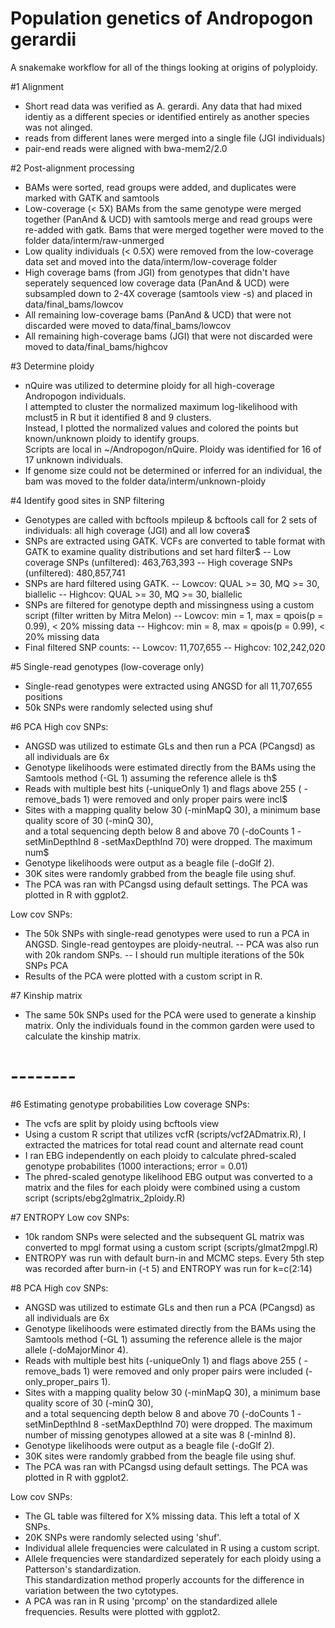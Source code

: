 # Population genetics of  Andropogon gerardii

A snakemake workflow for all of the things looking at origins of polyploidy.

#1 Alignment
- Short read data was verified as A. gerardi. Any data that had mixed identiy as a different species or identified entirely as another species was not alinged.
- reads from different lanes were merged into a single file (JGI individuals)
- pair-end reads were aligned with bwa-mem2/2.0

#2 Post-alignment processing
- BAMs were sorted, read groups were added, and duplicates were marked with GATK and samtools
- Low-coverage (< 5X) BAMs from the same genotype were merged together (PanAnd & UCD) with samtools merge and read groups were re-added with gatk. Bams that were merged together were moved to the folder data/interm/raw-unmerged
- Low quality individuals (< 0.5X) were removed from the low-coverage data set and moved into the data/interm/low-coverage folder
- High coverage bams (from JGI) from genotypes that didn't have seperately sequenced low coverage data (PanAnd & UCD) were subsampled down to 2-4X coverage (samtools view -s) and placed in data/final_bams/lowcov
- All remaining low-coverage bams (PanAnd & UCD) that were not discarded were moved to data/final_bams/lowcov
- All remaining high-coverage bams (JGI) that were not discarded were moved to data/final_bams/highcov

#3 Determine ploidy
- nQuire was utilized to determine ploidy for all high-coverage Andropogon individuals. \
I attempted to cluster the normalized maximum log-likelihood with mclust5 in R but it identified 8 and 9 clusters. \
Instead, I plotted the normalized values and colored the points but known/unknown ploidy to identify groups. \
Scripts are local in ~/Andropogon/nQuire. Ploidy was identified for 16 of 17 unknown individuals.
- If genome size could not be determined or inferred for an individual, the bam was moved to the folder data/interm/unknown-ploidy

#4 Identify good sites in SNP filtering
- Genotypes are called with bcftools mpileup & bcftools call for 2 sets of individuals: all high coverage (JGI) and all low covera$
- SNPs are extracted using GATK. VCFs are converted to table format with GATK to examine quality distributions and set hard filter$
        -- Low coverage SNPs (unfiltered): 463,763,393
        -- High coverage SNPs (unfiltered): 480,857,741
- SNPs are hard filtered using GATK.
        -- Lowcov: QUAL >= 30, MQ >= 30, biallelic
        -- Highcov: QUAL >= 30, MQ >= 30, biallelic
- SNPs are filtered for genotype depth and missingness using a custom script (filter written by Mitra Melon)
        -- Lowcov: min = 1, max = qpois(p = 0.99), < 20% missing data
        -- Highcov: min = 8, max = qpois(p = 0.99), < 20% missing data
- Final filtered SNP counts:
        -- Lowcov: 11,707,655
        -- Highcov: 102,242,020

#5 Single-read genotypes (low-coverage only)
- Single-read genotypes were extracted using ANGSD for all 11,707,655 positions
- 50k SNPs were randomly selected using shuf

#6 PCA
High cov SNPs:
- ANGSD was utilized to estimate GLs and then run a PCA (PCangsd) as all individuals are 6x
- Genotype likelihoods were estimated directly from the BAMs using the Samtools method (-GL 1) assuming the reference allele is th$
- Reads with multiple best hits (-uniqueOnly 1) and flags above 255 ( -remove_bads 1) were removed and only proper pairs were incl$
- Sites with a mapping quality below 30 (-minMapQ 30), a minimum base quality score of 30 (-minQ 30), \
and a total sequencing depth below 8 and above 70 (-doCounts 1 -setMinDepthInd 8 -setMaxDepthInd 70) were dropped. The maximum num$
- Genotype likelihoods were output as a beagle file (-doGlf 2).
- 30K sites were randomly grabbed from the beagle file using shuf.
- The PCA was ran with PCangsd using default settings. The PCA was plotted in R with ggplot2.

Low cov SNPs:
- The 50k SNPs with single-read genotypes were used to run a PCA in ANGSD. Single-read gentoypes are ploidy-neutral.
	-- PCA was also run with 20k random SNPs.
	-- I should run multiple iterations of the 50k SNPs PCA
- Results of the PCA were plotted with a custom script in R.

#7 Kinship matrix
- The same 50k SNPs used for the PCA were used to generate a kinship matrix. Only the individuals found in the common 
garden were used to calculate the kinship matrix.



# --------


#6 Estimating genotype probabilities
Low coverage SNPs:
- The vcfs are split by ploidy using bcftools view
- Using a custom R script that utilizes vcfR (scripts/vcf2ADmatrix.R), I extracted the matrices for total read count and alternate read count
- I ran EBG independently on each ploidy to calculate phred-scaled genotype probabilites (1000 interactions; error = 0.01)
- The phred-scaled genotype likelihood EBG output was converted to a matrix and the files for each ploidy were combined using a custom script (scripts/ebg2glmatrix_2ploidy.R)


#7 ENTROPY
Low cov SNPs:
- 10k random SNPs were selected and the subsequent GL matrix was converted to mpgl format using a custom script (scripts/glmat2mpgl.R)
- ENTROPY was run with default burn-in and MCMC steps. Every 5th step was recorded after burn-in (-t 5) and ENTROPY was run for k=c(2:14)


#8 PCA
High cov SNPs:
- ANGSD was utilized to estimate GLs and then run a PCA (PCangsd) as all individuals are 6x
- Genotype likelihoods were estimated directly from the BAMs using the Samtools method (-GL 1) assuming the reference allele is the major allele (-doMajorMinor 4). 
- Reads with multiple best hits (-uniqueOnly 1) and flags above 255 ( -remove_bads 1) were removed and only proper pairs were included (-only_proper_pairs 1).
- Sites with a mapping quality below 30 (-minMapQ 30), a minimum base quality score of 30 (-minQ 30), \
and a total sequencing depth below 8 and above 70 (-doCounts 1 -setMinDepthInd 8 -setMaxDepthInd 70) were dropped. The maximum number of missing genotypes allowed at a site was 8 (-minInd 8).
- Genotype likelihoods were output as a beagle file (-doGlf 2).
- 30K sites were randomly grabbed from the beagle file using shuf.
- The PCA was ran with PCangsd using default settings. The PCA was plotted in R with ggplot2.

Low cov SNPs:
- The GL table was filtered for X% missing data. This left a total of X SNPs.
- 20K SNPs were randomly selected using 'shuf'.
- Individual allele frequencies were calculated in R using a custom script. 
- Allele frequencies were standardized seperately for each ploidy using a Patterson's standardization.\
 This standardization method properly accounts for the difference in variation between the two cytotypes.
- A PCA was ran in R using 'prcomp' on the standardized allele frequencies. Results were plotted with ggplot2.
